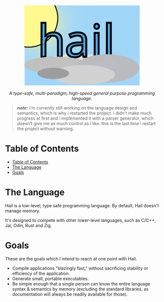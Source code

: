 <p align="center">
    <img src="logo.svg" width="75%">
    <p align="center" style="font-style: italic;">A type-safe, multi-paradigm, high-speed general purpose programming language.</p>
</p>

> _**note:**_ i'm currently still working on the language design and semantics, which is why i restarted the project.  i didn't make much progress at first and i implemented it with a parser generator, which doesn't give me as much control as i like.  this is the last time i restart the project without warning.

# Table of Contents
- [Table of Contents](#table-of-contents)
- [The Language](#the-language)
- [Goals](#goals)

# The Language
Hail is a low-level, type safe programming language.  By default, Hail doesn't manage memory.

It's designed to compete with other lower-level languages, such as C/C++, Jai, Odin, Rust and Zig.

# Goals
These are the goals which I intend to reach at one point with Hail.

- Compile applications "blazingly fast," without sacrificing stability or efficiency of the application.
- Generate small, portable executables.
- Be simple enough that a single person can know the entire language syntax & semantics by memory (excluding the standard libraries, as documentation will always be readily available for those).